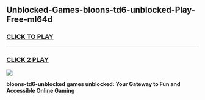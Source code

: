 
## Unblocked-Games-bloons-td6-unblocked-Play-Free-ml64d
<h3>
<a href="https://premium76.site?title=bloons-td6-unblocked&ref=12A">CLICK TO PLAY</a></h3>
<hr>

<h3>
<a href="https://premium76.site?title=bloons-td6-unblocked&ref=12A">CLICK 2 PLAY</a>
  
</h3>

<a href="https://premium76.site?title=bloons-td6-unblocked&ref=12A"><img src="https://clearcache.store/games.png"></a>


**bloons-td6-unblocked games unblocked: Your Gateway to Fun and Accessible Online Gaming**
